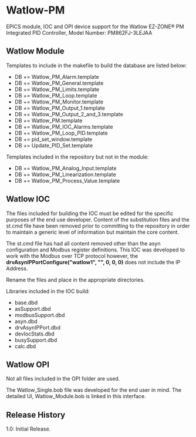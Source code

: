 # Watlow-PM
EPICS module, IOC and OPI device support for the Watlow EZ-ZONE® PM Integrated PID Controller, Model Number: PM862FJ-3LEJAA

## Watlow Module
Templates to include in the makefile to build the database are listed below:
  - DB += Watlow_PM_Alarm.template
  - DB += Watlow_PM_General.template
  - DB += Watlow_PM_Limits.template
  - DB += Watlow_PM_Loop.template
  - DB += Watlow_PM_Monitor.template
  - DB += Watlow_PM_Output_1.template
  - DB += Watlow_PM_Output_2_and_3.template
  - DB += Watlow_PM.template
  - DB += Watlow_PM_IOC_Alarms.template
  - DB += Watlow_PM_Loop_PID.template
  - DB += pid_set_window.template
  - DB += Update_PID_Set.template

Templates included in the repository but not in the module:
  - DB += Watlow_PM_Analog_Input.template
  - DB += Watlow_PM_Linearization.template
  - DB += Watlow_PM_Process_Value.template
  
## Watlow IOC
The files included for building the IOC must be edited for the specific purposes of the end use developer.  Content of the substitution files and the st.cmd file have been removed prior to committing to the repository in order to maintain a generic level of information but maintain the core content.  

The st.cmd file has had all content removed other than the asyn configuration and Modbus register definitions.  This IOC was developed to work with the Modbus over TCP protocol however, the **drvAsynIPPortConfigure("watlow1", "", 0, 0, 0)** does not include the IP Address.

Rename the files and place in the appropriate directories.

Libraries included in the IOC build:
  - base.dbd
  - asSupport.dbd
  - modbusSupport.dbd
  - asyn.dbd
  - drvAsynIPPort.dbd
  - devIocStats.dbd
  - busySupport.dbd
  - calc.dbd


## Watlow OPI
Not all files included in the OPI folder are used.

The Watlow_Single.bob file was developed for the end user in mind.  The detailed UI, Watlow_Module.bob is linked in this interface.



## Release History
1.0:  Initial Release.
